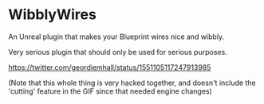 # WibblyWires

An Unreal plugin that makes your Blueprint wires nice and wibbly.

Very serious plugin that should only be used for serious purposes.

https://twitter.com/geordiemhall/status/1551105117247913985

(Note that this whole thing is very hacked together, and doesn't include the 'cutting' feature in the GIF since that needed engine changes)
